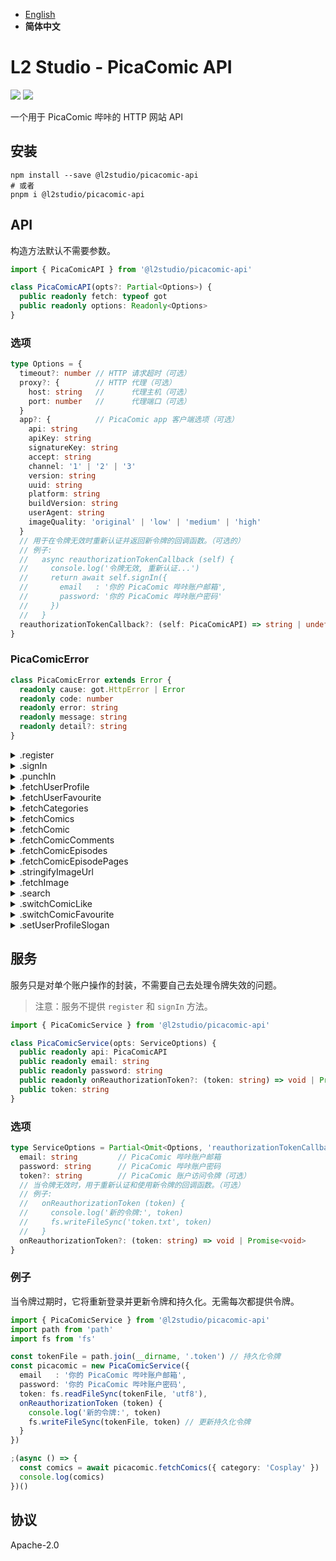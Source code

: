 - [English](README.md)
- **简体中文**

# L2 Studio - PicaComic API

<p>
<a href="https://github.com/l2studio/picacomic-api/actions"><img src="https://img.shields.io/github/workflow/status/l2studio/picacomic-api/CI?logo=github&style=flat-square"/></a>
<a href="https://www.npmjs.com/package/@l2studio/picacomic-api"><img src="https://img.shields.io/npm/v/@l2studio/picacomic-api?logo=npm&style=flat-square"/></a>
</p>

一个用于 PicaComic 哔咔的 HTTP 网站 API

## 安装

```shell
npm install --save @l2studio/picacomic-api
# 或者
pnpm i @l2studio/picacomic-api
```

## API

构造方法默认不需要参数。

```typescript
import { PicaComicAPI } from '@l2studio/picacomic-api'

class PicaComicAPI(opts?: Partial<Options>) {
  public readonly fetch: typeof got
  public readonly options: Readonly<Options>
}
```

### 选项

```typescript
type Options = {
  timeout?: number // HTTP 请求超时（可选）
  proxy?: {        // HTTP 代理（可选）
    host: string   //      代理主机（可选）
    port: number   //      代理端口（可选）
  }
  app?: {          // PicaComic app 客户端选项（可选）
    api: string
    apiKey: string
    signatureKey: string
    accept: string
    channel: '1' | '2' | '3'
    version: string
    uuid: string
    platform: string
    buildVersion: string
    userAgent: string
    imageQuality: 'original' | 'low' | 'medium' | 'high'
  }
  // 用于在令牌无效时重新认证并返回新令牌的回调函数。（可选的）
  // 例子:
  //   async reauthorizationTokenCallback (self) {
  //     console.log('令牌无效, 重新认证...')
  //     return await self.signIn({
  //       email   : '你的 PicaComic 哔咔账户邮箱',
  //       password: '你的 PicaComic 哔咔账户密码'
  //     })
  //   }
  reauthorizationTokenCallback?: (self: PicaComicAPI) => string | undefined | Promise<string | undefined>
}
```

### PicaComicError

```typescript
class PicaComicError extends Error {
  readonly cause: got.HttpError | Error
  readonly code: number
  readonly error: string
  readonly message: string
  readonly detail?: string
}
```

<details>
<summary>.register</summary>

```typescript
/**
 * 使用给定的有效负载注册一个 PicaComic 哔咔帐户。
 *
 * @param payload - {
 *   name      - 昵称（2 - 50 字符）
 *   email     - 邮箱（允许: [0-9 a-z . _]）
 *   password  - 密码（大于 8 个字符）
 *   question1 - 安全问题 1
 *   question2 -         2
 *   question3 -         3
 *   answer1   - 安全问题 1 答案
 *   answer2   -         2 答案
 *   answer3   -         3 答案
 *   birthday  - 生日（'YYYY-MM-DD' | Date | Milliseconds）需要年满 18 岁
 *   gender    - 性别（'m' | 'f' | 'bot'）
 * }
 * @return Response
 */
PicaComicAPI.prototype.register(payload: {
  name: string
  email: string
  password: string
  question1: string
  question2: string
  question3: string
  answer1: string
  answer2: string
  answer3: string
  birthday: string | Date | number
  gender: 'm' | 'f' | 'bot'
}): Promise<Response<void>>
```

</details>

<details>
<summary>.signIn</summary>

```typescript
/**
 * 使用给定的电子邮件和密码有效负载登录到 PicaComic 哔咔帐户。
 *
 * @param payload - 电子邮件和密码
 * @return 访问令牌
 */
PicaComicAPI.prototype.signIn(payload: { email: string, password: string }): Promise<string>
```

</details>

<details>
<summary>.punchIn</summary>

```typescript
/**
 * 使用给定的访问令牌有效负载打卡 PicaComic 哔咔帐户。
 *
 * @param payload - 访问令牌
 * @return PunchInResponse
 */
PicaComicAPI.prototype.punchIn(payload: { token: string }): Promise<PunchInResponse>
```

</details>

<details>
<summary>.fetchUserProfile</summary>

```typescript
/**
 * 使用给定的访问令牌有效负载获取用户档案。
 *
 * @param payload - 访问令牌
 * @return User
 */
PicaComicAPI.prototype.fetchUserProfile(payload: { token: string }): Promise<User>
```

</details>

<details>
<summary>.fetchUserFavourite</summary>

```typescript
/**
 * 使用给定的有效负载获取用户收藏的漫画。
 *
 * @param payload - {
 *   token    - 访问令牌
 *   page     - 页数（可选）
 *   sort     - 排序（可选）
 * }
 * @return Comics
 */
PicaComicAPI.prototype.fetchUserFavourite(payload: { token: string, page?: number, sort?: ComicSort }): Promise<Comics>
```

</details>

<details>
<summary>.fetchCategories</summary>

```typescript
/**
 * 使用给定的访问令牌有效负载获取所有分类。
 *
 * @param payload - 访问令牌
 * @return Category[]
 */
PicaComicAPI.prototype.fetchCategories(payload: { token: string }): Promise<Category[]>
```

</details>

<details>
<summary>.fetchComics</summary>

```typescript
/**
 * 使用给定的有效负载获取漫画。
 *
 * @param payload - {
 *   token    - 访问令牌
 *   category - 分类名称（例如：'Cosplay'）
 *   page     - 页数（可选）
 *   sort     - 排序（可选）
 * }
 * @return Comics
 */
PicaComicAPI.prototype.fetchComics(payload: { token: string, category: string, page?: number, sort?: ComicSort }): Promise<Comics>
```

</details>

<details>
<summary>.fetchComic</summary>

```typescript
/**
 * 使用给定的有效负载获取漫画信息。
 *
 * @param payload - {
 *   token - 访问令牌
 *   id    - 漫画 ID
 * }
 * @return ComicInfo
 */
PicaComicAPI.prototype.fetchComic(payload: { token: string, id: string }): Promise<ComicInfo>
```

</details>

<details>
<summary>.fetchComicComments</summary>

```typescript
/**
 * 使用给定的有效负载获取漫画评论。
 *
 * @param payload - {
 *   token   - 访问令牌
 *   comicId - 漫画 ID
 *   page    - 页数（可选）
 * }
 * @return ComicComments
 */
PicaComicAPI.prototype.fetchComicComments(payload: { token: string, comicId: string, page?: number }): Promise<ComicComments>
```

</details>

<details>
<summary>.fetchComicEpisodes</summary>

```typescript
/**
 * 使用给定的有效负载获取漫画分话。
 *
 * @param payload - {
 *   token   - 访问令牌
 *   comicId - 漫画 ID
 *   page    - 页数（可选）
 * }
 * @return ComicEpisodes
 */
PicaComicAPI.prototype.fetchComicEpisodes(payload: { token: string, comicId: string, page?: number }): Promise<ComicEpisodes>
```

</details>

<details>
<summary>.fetchComicEpisodePages</summary>

```typescript
/**
 * 使用给定的有效负载获取指定漫画分话的页面。
 *
 * @param payload - {
 *   token    - 访问令牌
 *   comicId  - 漫画 ID
 *   epsOrder - 漫画分话顺序
 *   page     - 页数（可选）
 * }
 * @return ComicEpisodePages
 */
PicaComicAPI.prototype.fetchComicEpisodePages(payload: { token: string, comicId: string, epsOrder: number, page?: number }): Promise<ComicEpisodePages>
```

</details>

<details>
<summary>.stringifyImageUrl</summary>

```typescript
/**
 * 将给定的媒体图像数据字符串化为图像 URL 链接。
 *
 * @param payload - {
 *   path       - 路径名称
 *   fileServer - 文件服务器（可选）
 * }
 * @return 字符串化图片地址
 */
PicaComicAPI.prototype.stringifyImageUrl(payload: { path: string, fileServer?: string }): string
```

</details>

<details>
<summary>.fetchImage</summary>

```typescript
/**
 * 从给定的媒体图像数据中获取图像数据流。
 *
 * @param payload - {
 *   path       - 路径名称
 *   fileServer - 文件服务器（可选）
 * }
 * @return Duplex (Got stream)
 */
PicaComicAPI.prototype.fetchImage(payload: { path: string, fileServer?: string }): Promise<Duplex>
```

</details>

<details>
<summary>.search</summary>

```typescript
/**
 * 使用给定的有效负载搜索漫画。
 *
 * @param payload - {
 *   token      - 访问令牌
 *   keyword    - 关键字
 *   categories - 分类名称数组（例如：['Cosplay']）（可选）
 *   page       - 页数（可选）
 *   sort       - 排序（可选）
 * }
 * @return Comics
 */
PicaComicAPI.prototype.search(payload: { token: string, keyword: string, categories?: string[], page?: number, sort?: ComicSort }): Promise<Comics>
```

</details>

<details>
<summary>.switchComicLike</summary>

```typescript
/**
 * 使用给定的有效负载将漫画切换为喜欢或不喜欢。
 *
 * @param payload - {
 *   toke  - 访问令牌
 *   id    - 漫画 ID
 * }
 * @return 'like' | 'unlike'
 */
PicaComicAPI.prototype.switchComicLike(payload: { token: string, id: string }): Promise<'like' | 'unlike'>
```

</details>

<details>
<summary>.switchComicFavourite</summary>

```typescript
/**
 * 使用给定的有效负载将漫画切换为收藏或取消收藏。
 *
 * @param payload - {
 *   toke  - 访问令牌
 *   id    - 漫画 ID
 * }
 * @return 'favourite' | 'un_favourite'
 */
PicaComicAPI.prototype.switchComicFavourite(payload: { token: string, id: string }): Promise<'favourite' | 'un_favourite'>
```

</details>

<details>
<summary>.setUserProfileSlogan</summary>

```typescript
/**
 * 使用给定的有效负载设置用户档案的签名。
 *
 * @param payload - {
 *   toke   - 访问令牌
 *   slogan - 签名（不能是空白的）
 * }
 * @return Response
 */
PicaComicAPI.prototype.setUserProfileSlogan(payload: { token: string, slogan: string }): Promise<Response<void>>
```

</details>

## 服务

服务只是对单个账户操作的封装，不需要自己去处理令牌失效的问题。

> 注意：服务不提供 `register` 和 `signIn` 方法。

```typescript
import { PicaComicService } from '@l2studio/picacomic-api'

class PicaComicService(opts: ServiceOptions) {
  public readonly api: PicaComicAPI
  public readonly email: string
  public readonly password: string
  public readonly onReauthorizationToken?: (token: string) => void | Promise<void>
  public token: string
}
```

### 选项

```typescript
type ServiceOptions = Partial<Omit<Options, 'reauthorizationTokenCallback'>> & {
  email: string         // PicaComic 哔咔账户邮箱
  password: string      // PicaComic 哔咔账户密码
  token?: string        // PicaComic 账户访问令牌（可选）
  // 当令牌无效时，用于重新认证和使用新令牌的回调函数。（可选）
  // 例子:
  //   onReauthorizationToken (token) {
  //     console.log('新的令牌:', token)
  //     fs.writeFileSync('token.txt', token)
  //   }
  onReauthorizationToken?: (token: string) => void | Promise<void>
}
```

### 例子

当令牌过期时，它将重新登录并更新令牌和持久化。无需每次都提供令牌。

```typescript
import { PicaComicService } from '@l2studio/picacomic-api'
import path from 'path'
import fs from 'fs'

const tokenFile = path.join(__dirname, '.token') // 持久化令牌
const picacomic = new PicaComicService({
  email   : '你的 PicaComic 哔咔账户邮箱',
  password: '你的 PicaComic 哔咔账户密码',
  token: fs.readFileSync(tokenFile, 'utf8'),
  onReauthorizationToken (token) {
    console.log('新的令牌:', token)
    fs.writeFileSync(tokenFile, token) // 更新持久化令牌
  }
})

;(async () => {
  const comics = await picacomic.fetchComics({ category: 'Cosplay' })
  console.log(comics)
})()
```

## 协议

Apache-2.0
